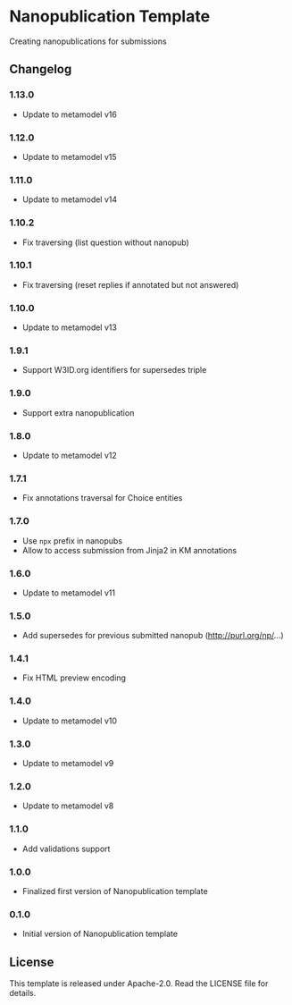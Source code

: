 # Nanopublication Template

Creating nanopublications for submissions

## Changelog

### 1.13.0

- Update to metamodel v16

### 1.12.0

- Update to metamodel v15

### 1.11.0

- Update to metamodel v14

### 1.10.2

- Fix traversing (list question without nanopub)

### 1.10.1

- Fix traversing (reset replies if annotated but not answered)

### 1.10.0

- Update to metamodel v13

### 1.9.1

- Support W3ID.org identifiers for supersedes triple

### 1.9.0

- Support extra nanopublication

### 1.8.0

- Update to metamodel v12

### 1.7.1

- Fix annotations traversal for Choice entities

### 1.7.0

- Use `npx` prefix in nanopubs
- Allow to access submission from Jinja2 in KM annotations

### 1.6.0

- Update to metamodel v11

### 1.5.0

- Add supersedes for previous submitted nanopub (http://purl.org/np/...)

### 1.4.1

- Fix HTML preview encoding

### 1.4.0

- Update to metamodel v10

### 1.3.0

- Update to metamodel v9

### 1.2.0

- Update to metamodel v8

### 1.1.0

- Add validations support

### 1.0.0

- Finalized first version of Nanopublication template

### 0.1.0

- Initial version of Nanopublication template

## License

This template is released under Apache-2.0. Read the LICENSE file for details.
